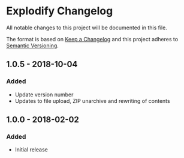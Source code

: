 # Explodify Changelog

All notable changes to this project will be documented in this file.

The format is based on [Keep a Changelog](http://keepachangelog.com/) and this project adheres to [Semantic Versioning](http://semver.org/).

## 1.0.5 - 2018-10-04
### Added
- Update version number
- Updates to file upload, ZIP unarchive and rewriting of contents

## 1.0.0 - 2018-02-02
### Added
- Initial release
